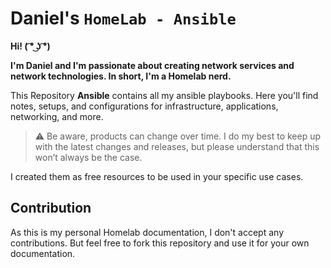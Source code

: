 # Daniel's `HomeLab - Ansible`


**Hi! ( ͡° ͜ʖ ͡°)**

**I'm Daniel and I'm passionate about creating network services and network technologies. In short, I'm a Homelab nerd.**

This Repository **Ansible** contains all my ansible playbooks. Here you'll find notes, setups, and configurations for infrastructure, applications, networking, and more.

> :warning: Be aware, products can change over time. I do my best to keep up with the latest changes and releases, but please understand that this won’t always be the case.

I created them as free resources to be used in your specific use cases.

## Contribution

As this is my personal Homelab documentation, I don't accept any contributions. But feel free to fork this repository and use it for your own documentation.

